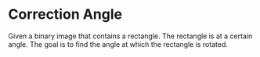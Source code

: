 # Correction Angle

Given a binary image that contains a rectangle. The rectangle is at a certain angle. 
The goal is to find the angle at which the rectangle is rotated.


